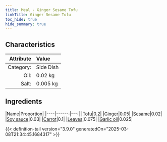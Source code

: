 ```yaml
---
title: Meal - Ginger Sesame Tofu
linkTitle: Ginger Sesame Tofu
toc_hide: true
hide_summary: true
---
```

<!-- This is generated by the MarsSim HelpGenertor, do not edit. -->


## Characteristics

| Attribute   | Value |
|--------:|:------|
|Category:|Side Dish|
|Oil:|0.02 kg|
|Salt:|0.005 kg|

## Ingredients

|Name|Proportion|
|----|------:|---:|
|[Tofu](/docs/definitions/resource/tofu)|0.2|
|[Ginger](/docs/definitions/resource/ginger)|0.05|
|[Sesame](/docs/definitions/resource/sesame)|0.02|
|[Soy sauce](/docs/definitions/resource/soy-sauce)|0.03|
|[Carrot](/docs/definitions/resource/carrot)|0.1|
|[Leaves](/docs/definitions/resource/leaves)|0.075|
|[Garlic oil](/docs/definitions/resource/garlic-oil)|0.025|




{{< definition-tail version="3.9.0" generatedOn="2025-03-08T21:34:45.1684317" >}}

